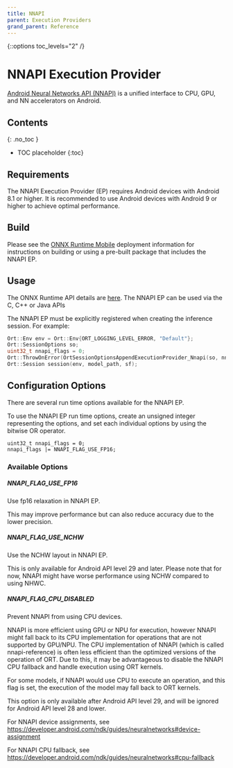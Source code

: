 ```yaml
---
title: NNAPI
parent: Execution Providers
grand_parent: Reference
---
```

{::options toc_levels="2" /}

# NNAPI Execution Provider

[Android Neural Networks API (NNAPI)](https://developer.android.com/ndk/guides/neuralnetworks) is a unified interface to CPU, GPU, and NN accelerators on Android.

## Contents
{: .no_toc }

* TOC placeholder
{:toc}

## Requirements

The NNAPI Execution Provider (EP) requires Android devices with Android 8.1 or higher. It is recommended to use Android devices with Android 9 or higher to achieve optimal performance.

## Build

Please see the [ONNX Runtime Mobile](../../how-to/mobile) deployment information for instructions on building or using a pre-built package that includes the NNAPI EP.

## Usage

The ONNX Runtime API details are [here](../api). The NNAPI EP can be used via the C, C++ or Java APIs

The NNAPI EP must be explicitly registered when creating the inference session. For example:

```C++
Ort::Env env = Ort::Env{ORT_LOGGING_LEVEL_ERROR, "Default"};
Ort::SessionOptions so;
uint32_t nnapi_flags = 0;
Ort::ThrowOnError(OrtSessionOptionsAppendExecutionProvider_Nnapi(so, nnapi_flags));
Ort::Session session(env, model_path, sf);
```

## Configuration Options

There are several run time options available for the NNAPI EP.

To use the NNAPI EP run time options, create an unsigned integer representing the options, and set each individual options by using the bitwise OR operator.

```
uint32_t nnapi_flags = 0;
nnapi_flags |= NNAPI_FLAG_USE_FP16;
```

### Available Options
##### NNAPI_FLAG_USE_FP16

Use fp16 relaxation in NNAPI EP. 

This may improve performance but can also reduce accuracy due to the lower precision.

##### NNAPI_FLAG_USE_NCHW

Use the NCHW layout in NNAPI EP. 

This is only available for Android API level 29 and later. Please note that for now, NNAPI might have worse performance using NCHW compared to using NHWC.

##### NNAPI_FLAG_CPU_DISABLED

Prevent NNAPI from using CPU devices.

NNAPI is more efficient using GPU or NPU for execution, however NNAPI might fall back to its CPU implementation for operations that are not supported by GPU/NPU. The CPU implementation of NNAPI (which is called nnapi-reference) is often less efficient than the optimized versions of the operation of ORT. Due to this, it may be advantageous to disable the NNAPI CPU fallback and handle execution using ORT kernels.

For some models, if NNAPI would use CPU to execute an operation, and this flag is set, the execution of the model may fall back to ORT kernels.

This option is only available after Android API level 29, and will be ignored for Android API level 28 and lower.

For NNAPI device assignments, see https://developer.android.com/ndk/guides/neuralnetworks#device-assignment

For NNAPI CPU fallback, see https://developer.android.com/ndk/guides/neuralnetworks#cpu-fallback



